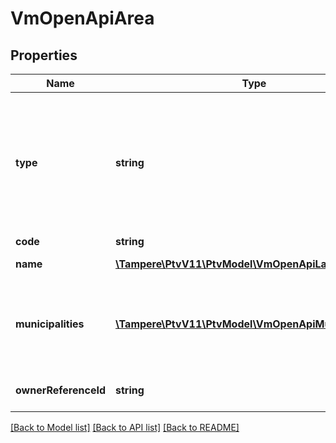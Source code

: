 # VmOpenApiArea

## Properties
Name | Type | Description | Notes
------------ | ------------- | ------------- | -------------
**type** | **string** | Type of the area. Possible values are: Municipality, Region, BusinessSubRegion, HospitalDistrict.  In version 7 and older: Municipality, Province, BusinessRegions, HospitalRegions. | [optional] 
**code** | **string** | Code of the area. | [optional] 
**name** | [**\Tampere\PtvV11\PtvModel\VmOpenApiLanguageItem[]**](VmOpenApiLanguageItem.md) | Localized list of names for the area | [optional] 
**municipalities** | [**\Tampere\PtvV11\PtvModel\VmOpenApiMunicipality[]**](VmOpenApiMunicipality.md) | List of municipalities including municipality code and a localized list of municipality names. | [optional] 
**ownerReferenceId** | **string** | Gets or sets the owner reference identifier. | [optional] 

[[Back to Model list]](../../README.md#documentation-for-models) [[Back to API list]](../../README.md#documentation-for-api-endpoints) [[Back to README]](../../README.md)

